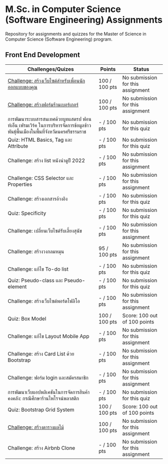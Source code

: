 ﻿# M.Sc. in Computer Science (Software Engineering) Assignments
Repository for assignments and quizzes for the Master of Science in Computer Science (Software Engineering) program.

## Front End Development
| Challenges/Quizes                                                                                 | Points       | Status                                  |
|-----------------------------------------------------------------------------------------------------------|--------------|-----------------------------------------|
| [Challenge: สร้างเว็บไซต์สำหรับเพื่อนนักออกแบบของคุณ](https://github.com/matpakke/MSc-CS-Software-Engineering-Assignments/blob/main/Front%20End%20Development/challenge-1.html)                                                   | 100 / 100 pts  | No submission for this assignment       |
| [Challenge: สร้างฟอร์มร้านเบอร์เกอร์](https://github.com/matpakke/MSc-CS-Software-Engineering-Assignments/blob/main/Front%20End%20Development/challenge-3.html)                                                                     | 100 / 100 pts  | No submission for this assignment       |
| การพัฒนาระบบสารสนเทศด้วยบูทแสตรป ฟอนท์เอ็น เฟรมเวิร์ค ในการบริหารจัดการข้อมูลข้าวพันธุ์พื้นเมืองในพื้นที่จังหวัดนครศรีธรรมราช | - / 100 pts  | No submission for this quiz             |
| Quiz: HTML Basics, Tag และ Attribute                                                                      | - / 100 pts  | No submission for this quiz             |
| Challenge: สร้าง list หนังน่าดูปี 2022                                                                   | - / 100 pts  | No submission for this assignment       |
| Challenge: CSS Selector และ Properties                                                                    | - / 100 pts  | No submission for this assignment       |
| Challenge: สร้างเอกสารอ้างอิง                                                                            | - / 100 pts  | No submission for this quiz             |
| Quiz: Specificity                                                                                         | - / 100 pts  | No submission for this quiz             |
| Challenge: เปลี่ยนเว็บไซต์รับเลี้ยงสุนัข                                                                | - / 100 pts  | No submission for this assignment       |
| Challenge: สร้างวงกลมหมุน                                                                               | 95 / 100 pts  | No submission for this assignment       |
| Challenge: แก้ไข To-do list                                                                              | - / 100 pts  | No submission for this quiz             |
| Quiz: Pseudo-class และ Pseudo-element                                                                     | - / 100 pts  | No submission for this quiz             |
| Challenge: สร้างเว็บไซต์พอร์ตโฟลิโอ                                                                      | - / 100 pts  | No submission for this assignment       |
| Quiz: Box Model                                                                                           | 100 / 100 pts| Score: 100 out of 100 points           |
| Challenge: แก้ไข Layout Mobile App                                                                       | - / 100 pts  | No submission for this assignment       |
| Challenge: สร้าง Card List ด้วย Bootstrap                                                                | - / 100 pts  | No submission for this assignment       |
| Challenge: ฟอร์ม login และสมัครสมาชิก                                                                    | - / 100 pts  | No submission for this assignment       |
| การพัฒนาเว็บแอปพลิเคชันในการจัดการสินค้าคงคลัง: กรณีศึกษาร้านไพโรจน์พลาสติก                         | - / 100 pts  | No submission for this quiz             |
| Quiz: Bootstrap Grid System                                                                               | 100 / 100 pts| Score: 100 out of 100 points           |
| [Challenge: สร้างตารางผลไม้](https://github.com/matpakke/MSc-CS-Software-Engineering-Assignments/blob/main/Front%20End%20Development/challenge-2.html)                                                                               | 100 / 100 pts  | No submission for this assignment       |
| Challenge: สร้าง Airbnb Clone                                                                             | - / 100 pts  | No submission for this assignment       |




